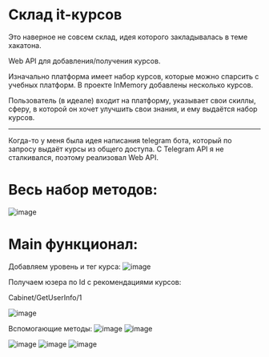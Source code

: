 # Склад it-курсов

Это наверное не совсем склад, идея которого закладывалась в теме хакатона.

Web API для добавления/получения курсов.

Изначально платформа имеет набор курсов, которые можно спарсить с учебных платформ. В проекте InMemory добавлены несколько курсов.

Пользователь (в идеале) входит на платформу, указывает свои скиллы, сферу, в которой он хочет улучшить свои знания, и ему выдаётся набор курсов.

_________________________________
Когда-то у меня была идея написания telegram бота, который по запросу выдаёт курсы из общего доступа. 
С Telegram API я не сталкивался, поэтому реализовал Web API.

# Весь набор методов:
![image](https://github.com/user-attachments/assets/987ee523-3be2-42d1-88b9-f44534212936)



# Main функционал:
Добавляем уровень и тег курса:
![image](https://github.com/user-attachments/assets/d5bbb9e4-6060-4028-8fdb-cff9f97df16f)

Получаем юзера по Id с рекомендациями курсов:

Cabinet/GetUserInfo/1

![image](https://github.com/user-attachments/assets/00ad445f-1e1a-4e93-8b23-5ba9f859ad92)


Вспомогающие методы:
![image](https://github.com/user-attachments/assets/775d93d0-3561-4c36-b00c-313d201858fe)
![image](https://github.com/user-attachments/assets/6140f4d8-6fc9-4a63-a8c3-78eac55eb59c)


![image](https://github.com/user-attachments/assets/c8c25608-0027-4833-adc0-776779e77f70)
![image](https://github.com/user-attachments/assets/b4cbd67f-1365-4f4b-bf7e-b4273b9e198d)
![image](https://github.com/user-attachments/assets/e6e0acac-056d-4768-a8d8-e91d31e1988e)

